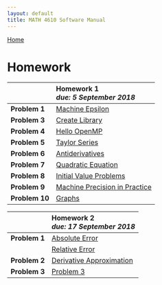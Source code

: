 ```yaml
---
layout: default
title: MATH 4610 Software Manual
---
```


<a href="https://philipnelson5.github.io">Home</a>

# Homework

|| **Homework** 1 <br> _due: 5 September 2018_ <br>|
| :-----------------|:---------------------------|
| **Problem 1**     | [Machine Epsilon](./hw1/1-maceps/manual.md)|
| **Problem 3**     | [Create Library](./hw1/3-lib/manual.md)|
| **Problem 4**     | [Hello OpenMP](./hw1/4-openMP/manual.md)|
| **Problem 5**     | [Taylor Series](./hw1/5-taylorSeries/manual.md)|
| **Problem 6**     | [Antiderivatives](./hw1/6-antiderivatives/manual.md)|
| **Problem 7**     | [Quadratic Equation](./hw1/7-quadraticEquation/manual.md)|
| **Problem 8**     | [Initial Value Problems](./hw1/8-ivps/manual.md)|
| **Problem 9**     | [Machine Precision in Practice](./hw1/9-macepsApplications/manual.md)|
| **Problem 10**    | [Graphs](./hw1/10-graphs/manual.md)|

|| **Homework** 2 <br> _due: 17 September 2018_ <br>|
| :-----------------|:---------------------------|
| **Problem 1**     | [Absolute Error](./hw2/1-error/manual_abs.md)|
|                   | [Relative Error](./hw2/1-error/manual_rel.md)|
| **Problem 2**     | [Derivative Approximation](./hw2/2-derivativeApproximation/manual.md)|
| **Problem 3**     | [Problem 3](./hw2/3-/manual.md)|

